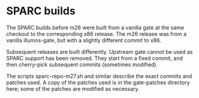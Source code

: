# SPARC builds

The SPARC builds before m26 were built from a vanilla gate at the same
checkout to the corresponding x86 release. The m26 release was from a
vanilla illumos-gate, but with a slightly different commit to x86.

Subsequent releases are built differently. Upstream gate cannot be used
as SPARC support has been removed. They start from a fixed commit, and
then cherry-pick subsequent commits (sometimes modified).

The scripts sparc-repo-m27.sh and similar describe the exact commits
and patches used. A copy of the patches used is in the gate-patches
directory here; some of the patches are modified as necessary.

